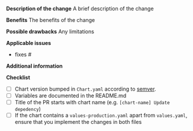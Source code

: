 **Description of the change**
A brief description of the change

**Benefits**
The benefits of the change

**Possible drawbacks**
Any limitations

**Applicable issues**
<!-- Enter any applicable Issues here (You can reference an issue using #) -->
  - fixes #

**Additional information**
<!-- If there's anything else that's important and relevant to your pull
request, mention that information here.-->

**Checklist** <!-- [Place an '[X]' (no spaces) in all applicable fields. Please remove unrelated fields.] -->
- [ ] Chart version bumped in `Chart.yaml` according to [semver](http://semver.org/).
- [ ] Variables are documented in the README.md
- [ ] Title of the PR starts with chart name (e.g. `[chart-name] Update depedency`)
- [ ] If the chart contains a `values-production.yaml` apart from `values.yaml`, ensure that you implement the changes in both files
